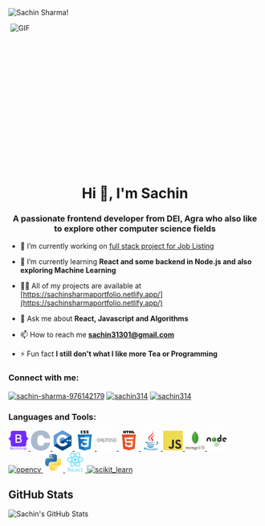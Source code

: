 ![Sachin Sharma!](https://user-images.githubusercontent.com/59499244/105798499-4e776200-5fb8-11eb-9f66-2e1ced602b49.png)

<img align="right" alt="GIF" src="https://raw.githubusercontent.com/urbanisierung/urbanisierung/master/that-was-more-work-than-i-thought.svg?raw=true" width="500" height="320" />



<h1 align="center">Hi 👋, I'm Sachin</h1>
<h3 align="center">A passionate frontend developer from DEI, Agra who also like to explore other computer science fields</h3>

- 🔭 I’m currently working on [full stack project for Job Listing](https://alumni-connect-ba161.web.app/)

- 🌱 I’m currently learning **React and some backend in Node.js and also exploring Machine Learning**

- 👨‍💻 All of my projects are available at [https://sachinsharmaportfolio.netlify.app/](https://sachinsharmaportfolio.netlify.app/)

- 💬 Ask me about **React, Javascript and Algorithms**

- 📫 How to reach me **sachin31301@gmail.com**

- ⚡ Fun fact **I still don't what I like more Tea or Programming**



<h3 align="left">Connect with me:</h3>
<p align="left">
<a href="https://linkedin.com/in/sachin-sharma-976142179" target="blank"><img align="center" src="https://cdn.jsdelivr.net/npm/simple-icons@3.0.1/icons/linkedin.svg" alt="sachin-sharma-976142179" height="30" width="40" /></a>
<a href="https://www.codechef.com/users/sachin314" target="blank"><img align="center" src="https://cdn.jsdelivr.net/npm/simple-icons@3.1.0/icons/codechef.svg" alt="sachin314" height="30" width="40" /></a>
<a href="https://codeforces.com/profile/sachin314" target="blank"><img align="center" src="https://cdn.jsdelivr.net/npm/simple-icons@3.0.1/icons/codeforces.svg" alt="sachin314" height="30" width="40" /></a>
</p>

<h3 align="left">Languages and Tools:</h3>
<p align="left"> <a href="https://getbootstrap.com" target="_blank"> <img src="https://raw.githubusercontent.com/devicons/devicon/master/icons/bootstrap/bootstrap-plain-wordmark.svg" alt="bootstrap" width="40" height="40"/> </a> <a href="https://www.cprogramming.com/" target="_blank"> <img src="https://raw.githubusercontent.com/devicons/devicon/master/icons/c/c-original.svg" alt="c" width="40" height="40"/> </a> <a href="https://www.w3schools.com/cpp/" target="_blank"> <img src="https://raw.githubusercontent.com/devicons/devicon/master/icons/cplusplus/cplusplus-original.svg" alt="cplusplus" width="40" height="40"/> </a> <a href="https://www.w3schools.com/css/" target="_blank"> <img src="https://raw.githubusercontent.com/devicons/devicon/master/icons/css3/css3-original-wordmark.svg" alt="css3" width="40" height="40"/> </a> <a href="https://expressjs.com" target="_blank"> <img src="https://raw.githubusercontent.com/devicons/devicon/master/icons/express/express-original-wordmark.svg" alt="express" width="40" height="40"/> </a> <a href="https://www.w3.org/html/" target="_blank"> <img src="https://raw.githubusercontent.com/devicons/devicon/master/icons/html5/html5-original-wordmark.svg" alt="html5" width="40" height="40"/> </a> <a href="https://www.java.com" target="_blank"> <img src="https://raw.githubusercontent.com/devicons/devicon/master/icons/java/java-original.svg" alt="java" width="40" height="40"/> </a> <a href="https://developer.mozilla.org/en-US/docs/Web/JavaScript" target="_blank"> <img src="https://raw.githubusercontent.com/devicons/devicon/master/icons/javascript/javascript-original.svg" alt="javascript" width="40" height="40"/> </a> <a href="https://www.mongodb.com/" target="_blank"> <img src="https://raw.githubusercontent.com/devicons/devicon/master/icons/mongodb/mongodb-original-wordmark.svg" alt="mongodb" width="40" height="40"/> </a> <a href="https://nodejs.org" target="_blank"> <img src="https://raw.githubusercontent.com/devicons/devicon/master/icons/nodejs/nodejs-original-wordmark.svg" alt="nodejs" width="40" height="40"/> </a> <a href="https://opencv.org/" target="_blank"> <img src="https://www.vectorlogo.zone/logos/opencv/opencv-icon.svg" alt="opencv" width="40" height="40"/> </a> <a href="https://www.python.org" target="_blank"> <img src="https://raw.githubusercontent.com/devicons/devicon/master/icons/python/python-original.svg" alt="python" width="40" height="40"/> </a> <a href="https://reactjs.org/" target="_blank"> <img src="https://raw.githubusercontent.com/devicons/devicon/master/icons/react/react-original-wordmark.svg" alt="react" width="40" height="40"/> </a> <a href="https://scikit-learn.org/" target="_blank"> <img src="https://upload.wikimedia.org/wikipedia/commons/0/05/Scikit_learn_logo_small.svg" alt="scikit_learn" width="40" height="40"/> </a> </p>




  ## GitHub Stats

  <img align="left" alt="Sachin's GitHub Stats" src="https://github-readme-stats.vercel.app/api?username=sachin31301" />


